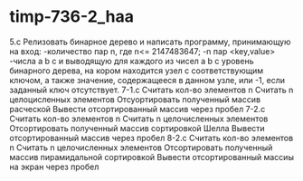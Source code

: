 # timp-736-2_haa
5.c
Релизовать бинарное дерево и написать программу, принимающую на вход:
-количество пар n, где n<= 2147483647;
-n пар <key,value> 
-числа a b c 
и выводящую для каждого из чисел a b c уровень бинарного дерева, на кором находится узел с соответствующим ключом, а также значение, содержащееся в данном узле, или -1, если заданный ключ отсутствует.
7-1.c
Считать кол-во элементов n
Считать n целоцисленных элементов
Отсуортировать полученный массив расческой
Вывести отсортированный массив через пробел
7-2.c
Считать кол-во элементов n
Считать n целочисленных элементов
Отсортировать полученный массив сортировкой Шелла
Вывести отсортированный массив через пробел
8-2.c
Считать кол-во элементов n
Считать n целочисленных элементов
Отсортировать полученный массив пирамидальной сортировкой
Вывести отсортированный массиы на экран через пробел
